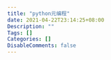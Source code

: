 ```yaml
---
title: "python元编程"
date: 2021-04-22T23:14:25+08:00
Description: ""
Tags: []
Categories: []
DisableComments: false
---
```

